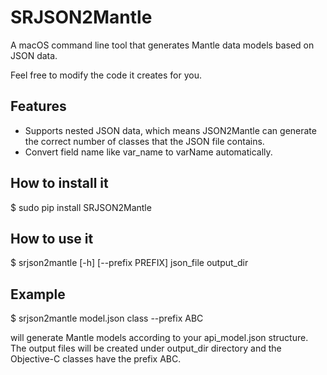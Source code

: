 # SRJSON2Mantle

A macOS command line tool that generates Mantle data models based on JSON data.

Feel free to modify the code it creates for you.

## Features

- Supports nested JSON data, which means JSON2Mantle can generate the correct number of classes that the JSON file contains.
- Convert field name like var_name to varName automatically.

## How to install it

$ sudo pip install SRJSON2Mantle

## How to use it

$ srjson2mantle [-h] [--prefix PREFIX] json_file output_dir

## Example

$ srjson2mantle model.json class --prefix ABC

will generate Mantle models according to your api_model.json structure. The output files will be created under output_dir directory and the Objective-C classes have the prefix ABC.
